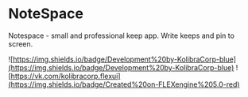 # NoteSpace
Notespace - small and professional keep app. Write keeps and pin to screen.

![https://img.shields.io/badge/Development%20by-KolibraCorp-blue](https://img.shields.io/badge/Development%20by-KolibraCorp-blue)                               ![https://vk.com/kolibracorp.flexui](https://img.shields.io/badge/Created%20on-FLEXengine%205.0-red)
